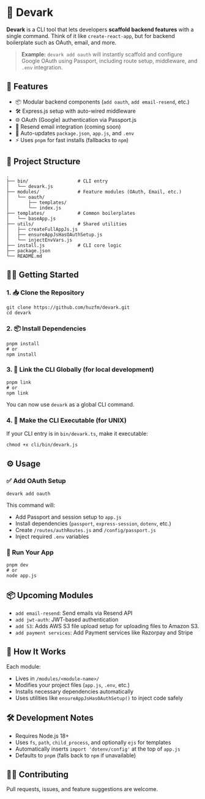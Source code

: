 <!DOCTYPE html>
<html lang="en">
<body>

  <h1>🧰 Devark</h1>
  <p><strong>Devark</strong> is a CLI tool that lets developers <strong>scaffold backend features</strong> with a single command. Think of it like <code>create-react-app</code>, but for backend boilerplate such as OAuth, email, and more.</p>

  <blockquote><strong>Example:</strong> <code>devark add oauth</code> will instantly scaffold and configure Google OAuth using Passport, including route setup, middleware, and <code>.env</code> integration.</blockquote>

  <h2>🚀 Features</h2>
  <ul>
    <li>📦 Modular backend components (<code>add oauth</code>, <code>add email-resend</code>, etc.)</li>
    <li>🛠 Express.js setup with auto-wired middleware</li>
    <li>🌐 OAuth (Google) authentication via Passport.js</li>
    <li>📧 Resend email integration (coming soon)</li>
    <li>🔧 Auto-updates <code>package.json</code>, <code>app.js</code>, and <code>.env</code></li>
    <li>⚡ Uses <code>pnpm</code> for fast installs (fallbacks to <code>npm</code>)</li>
  </ul>

  <h2>📁 Project Structure</h2>
  <pre><code>.
├── bin/                  # CLI entry
│   └── devark.js
├── modules/              # Feature modules (OAuth, Email, etc.)
│   └── oauth/
│       ├── templates/
│       └── index.js
├── templates/            # Common boilerplates
│   └── baseApp.js
├── utils/                # Shared utilities
│   ├── createFullAppJs.js
│   ├── ensureAppJsHasOAuthSetup.js
│   └── injectEnvVars.js
├── install.js            # CLI core logic
├── package.json
└── README.md</code></pre>

  <h2>🧑‍💻 Getting Started</h2>

  <h3>1. 📥 Clone the Repository</h3>
  <pre><code>git clone https://github.com/huzfm/devark.git
cd devark</code></pre>

  <h3>2. 📦 Install Dependencies</h3>
  <pre><code>pnpm install
# or
npm install</code></pre>

  <h3>3. 🔗 Link the CLI Globally (for local development)</h3>
  <pre><code>pnpm link
# or
npm link</code></pre>
  <p>You can now use <code>devark</code> as a global CLI command.</p>

  <h3>4. 🔐 Make the CLI Executable (for UNIX)</h3>
  <p>If your CLI entry is in <code>bin/devark.ts</code>, make it executable:</p>
  <pre><code>chmod +x cli/bin/devark.js</code></pre>

  <h2>⚙️ Usage</h2>

  <h3>✅ Add OAuth Setup</h3>
  <pre><code>devark add oauth</code></pre>
  <p>This command will:</p>
  <ul>
    <li>Add Passport and session setup to <code>app.js</code></li>
    <li>Install dependencies (<code>passport</code>, <code>express-session</code>, <code>dotenv</code>, etc.)</li>
    <li>Create <code>/routes/authRoutes.js</code> and <code>/config/passport.js</code></li>
    <li>Inject required <code>.env</code> variables</li>
  </ul>

  <h3>🧪 Run Your App</h3>
  <pre><code>pnpm dev
# or
node app.js</code></pre>
  
  <h2>📦 Upcoming Modules</h2>
  <ul>
    <li><code>add email-resend</code>: Send emails via Resend API</li>
    <li><code>add jwt-auth</code>: JWT-based authentication</li>
    <li><code>add S3</code>: Adds AWS S3 file upload setup for uploading files to Amazon S3.</li>
    <li><code>add payment services</code>: Add Payment services like Razorpay and Stripe</li>
  </ul>

  <h2>🧩 How It Works</h2>
  <p>Each module:</p>
  <ul>
    <li>Lives in <code>/modules/&lt;module-name&gt;/</code></li>
    <li>Modifies your project files (<code>app.js</code>, <code>.env</code>, etc.)</li>
    <li>Installs necessary dependencies automatically</li>
    <li>Uses utilities like <code>ensureAppJsHasOAuthSetup()</code> to inject code safely</li>
  </ul>

  <h2>🛠 Development Notes</h2>
  <ul>
    <li>Requires Node.js 18+</li>
    <li>Uses <code>fs</code>, <code>path</code>, <code>child_process</code>, and optionally <code>ejs</code> for templates</li>
    <li>Automatically inserts <code>import 'dotenv/config'</code> at the top of <code>app.js</code></li>
    <li>Defaults to <code>pnpm</code> (falls back to <code>npm</code> if unavailable)</li>
  </ul>

  <h2>🙋‍♂️ Contributing</h2>
  <p>Pull requests, issues, and feature suggestions are welcome.</p>

</body>
</html>
